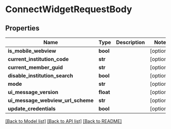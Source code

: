 # ConnectWidgetRequestBody

## Properties
Name | Type | Description | Notes
------------ | ------------- | ------------- | -------------
**is_mobile_webview** | **bool** |  | [optional] 
**current_institution_code** | **str** |  | [optional] 
**current_member_guid** | **str** |  | [optional] 
**disable_institution_search** | **bool** |  | [optional] 
**mode** | **str** |  | [optional] 
**ui_message_version** | **float** |  | [optional] 
**ui_message_webview_url_scheme** | **str** |  | [optional] 
**update_credentials** | **bool** |  | [optional] 

[[Back to Model list]](../README.md#documentation-for-models) [[Back to API list]](../README.md#documentation-for-api-endpoints) [[Back to README]](../README.md)


